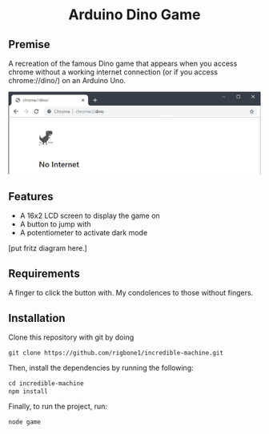<h1 align=center>Arduino Dino Game</h1>

## Premise
A recreation of the famous Dino game that appears when you access chrome without a working internet connection (or if you access chrome://dino/) on an Arduino Uno.

![Dino game as seen on chrome.](/images/dino.png)

## Features
- A 16x2 LCD screen to display the game on
- A button to jump with
- A potentiometer to activate dark mode

[put fritz diagram here.]

## Requirements
A finger to click the button with. My condolences to those without fingers.

## Installation
Clone this repository with git by doing

```git
git clone https://github.com/rigbone1/incredible-machine.git
```

Then, install the dependencies by running the following:
```
cd incredible-machine
npm install
```

Finally, to run the project, run:
```
node game
```